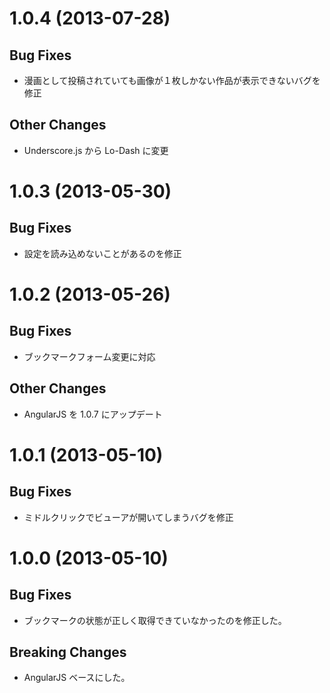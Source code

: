 1.0.4 (2013-07-28)
==========================
## Bug Fixes
* 漫画として投稿されていても画像が１枚しかない作品が表示できないバグを修正

## Other Changes
* Underscore.js から Lo-Dash に変更



1.0.3 (2013-05-30)
==========================
## Bug Fixes
* 設定を読み込めないことがあるのを修正



1.0.2 (2013-05-26)
==========================
## Bug Fixes
* ブックマークフォーム変更に対応

## Other Changes
* AngularJS を 1.0.7 にアップデート



1.0.1 (2013-05-10)
==========================
## Bug Fixes
* ミドルクリックでビューアが開いてしまうバグを修正



1.0.0 (2013-05-10)
==========================
## Bug Fixes
* ブックマークの状態が正しく取得できていなかったのを修正した。

## Breaking Changes
* AngularJS ベースにした。
